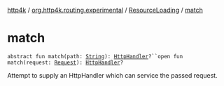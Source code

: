 [http4k](../../index.md) / [org.http4k.routing.experimental](../index.md) / [ResourceLoading](index.md) / [match](./match.md)

# match

`abstract fun match(path: `[`String`](https://kotlinlang.org/api/latest/jvm/stdlib/kotlin/-string/index.html)`): `[`HttpHandler`](../../org.http4k.core/-http-handler.md)`?``open fun match(request: `[`Request`](../../org.http4k.core/-request/index.md)`): `[`HttpHandler`](../../org.http4k.core/-http-handler.md)`?`

Attempt to supply an HttpHandler which can service the passed request.

